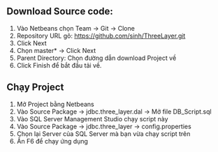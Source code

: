 Download Source code:
----------
  1. Vào Netbeans chọn Team -> Git -> Clone
  2. Repository URL gõ: https://github.com/sinh/ThreeLayer.git
  3. Click Next
  4. Chọn master* -> Click Next
  5. Parent Directory: Chọn đường dẫn download Project về
  6. Click Finish để bắt đầu tải về.

Chạy Project
----------
  1. Mở Project bằng Netbeans
  2. Vào Source Package -> jdbc.three_layer.dal -> Mở file DB_Script.sql
  3. Vào SQL Server Management Studio chạy script này
  4. Vào Source Package -> jdbc.three_layer -> config.properties
  5. Chọn lại Server của SQL Server mà bạn vừa chạy script trên
  6. Ấn F6 để chạy ứng dụng
